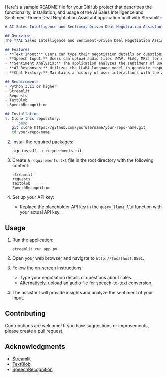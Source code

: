 Here's a sample README file for your GitHub project that describes the functionality, installation, and usage of the AI Sales Intelligence and Sentiment-Driven Deal Negotiation Assistant application built with Streamlit:

```markdown
# AI Sales Intelligence and Sentiment-Driven Deal Negotiation Assistant

## Overview
The **AI Sales Intelligence and Sentiment-Driven Deal Negotiation Assistant** is a web application that utilizes AI to provide insights and strategies for successful negotiations based on user inputs. It supports both text and speech inputs and analyzes the sentiment of user queries.

## Features
- **Text Input:** Users can type their negotiation details or questions.
- **Speech Input:** Users can upload audio files (WAV, FLAC, MP3) for speech-to-text conversion.
- **Sentiment Analysis:** The application analyzes the sentiment of user inputs and provides a sentiment score.
- **AI Responses:** Utilizes the LLaMA language model to generate responses based on user queries.
- **Chat History:** Maintains a history of user interactions with the assistant.

## Requirements
- Python 3.11 or higher
- Streamlit
- Requests
- TextBlob
- SpeechRecognition

## Installation
1. Clone this repository:
   ```bash
   git clone https://github.com/yourusername/your-repo-name.git
   cd your-repo-name
   ```
   
2. Install the required packages:
   ```bash
   pip install -r requirements.txt
   ```

3. Create a `requirements.txt` file in the root directory with the following content:
   ```
   streamlit
   requests
   textblob
   SpeechRecognition
   ```

4. Set up your API key:
   - Replace the placeholder API key in the `query_llama_llm` function with your actual API key.

## Usage
1. Run the application:
   ```bash
   streamlit run app.py
   ```

2. Open your web browser and navigate to `http://localhost:8501`.

3. Follow the on-screen instructions:
   - Type your negotiation details or questions about sales.
   - Alternatively, upload an audio file for speech-to-text conversion.

4. The assistant will provide insights and analyze the sentiment of your input.

## Contributing
Contributions are welcome! If you have suggestions or improvements, please create a pull request.

## Acknowledgments
- [Streamlit](https://streamlit.io/)
- [TextBlob](https://textblob.readthedocs.io/en/dev/)
- [SpeechRecognition](https://pypi.org/project/SpeechRecognition/)
